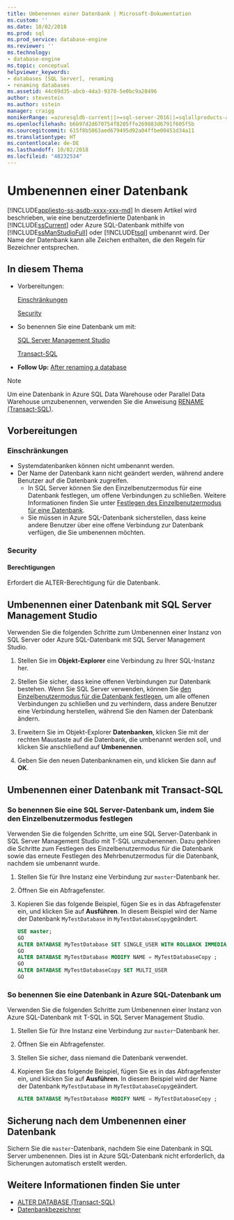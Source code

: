```yaml
---
title: Umbenennen einer Datenbank | Microsoft-Dokumentation
ms.custom: ''
ms.date: 10/02/2018
ms.prod: sql
ms.prod_service: database-engine
ms.reviewer: ''
ms.technology:
- database-engine
ms.topic: conceptual
helpviewer_keywords:
- databases [SQL Server], renaming
- renaming databases
ms.assetid: 44c69d35-abcb-4da3-9370-5e0bc9a28496
author: stevestein
ms.author: sstein
manager: craigg
monikerRange: =azuresqldb-current||>=sql-server-2016||=sqlallproducts-allversions||>=sql-server-linux-2017||=azuresqldb-mi-current
ms.openlocfilehash: b6b97d2d670754f8205ffe269883d6791f605f5b
ms.sourcegitcommit: 615f8b5063aed679495d92a04ffbe00451d34a11
ms.translationtype: HT
ms.contentlocale: de-DE
ms.lasthandoff: 10/02/2018
ms.locfileid: "48232534"
---
```

# <a name="rename-a-database"></a>Umbenennen einer Datenbank

[!INCLUDE[appliesto-ss-asdb-xxxx-xxx-md](../../includes/appliesto-ss-asdb-xxxx-xxx-md.md)]
  In diesem Artikel wird beschrieben, wie eine benutzerdefinierte Datenbank in [!INCLUDE[ssCurrent](../../includes/sscurrent-md.md)] oder Azure SQL-Datenbank mithilfe von [!INCLUDE[ssManStudioFull](../../includes/ssmanstudiofull-md.md)] oder [!INCLUDE[tsql](../../includes/tsql-md.md)] umbenannt wird. Der Name der Datenbank kann alle Zeichen enthalten, die den Regeln für Bezeichner entsprechen.  
  
## <a name="in-this-topic"></a>In diesem Thema
  
- Vorbereitungen:  
  
     [Einschränkungen](#limitations-and-restrictions)  
  
     [Security](#security)  
  
- So benennen Sie eine Datenbank um mit:  
  
     [SQL Server Management Studio](#rename-a-database-using-sql-server-management-studio)  
  
     [Transact-SQL](#rename-a-database-using-transact-sql)  
  
- **Follow Up:**  [After renaming a database](#FollowUp)  

> [!NOTE]
> Um eine Datenbank in Azure SQL Data Warehouse oder Parallel Data Warehouse umzubenennen, verwenden Sie die Anweisung [RENAME (Transact-SQL)](../../t-sql/statements/rename-transact-sql.md).
  
## <a name="before-you-begin"></a>Vorbereitungen
  
### <a name="limitations-and-restrictions"></a>Einschränkungen  
  
- Systemdatenbanken können nicht umbenannt werden.
- Der Name der Datenbank kann nicht geändert werden, während andere Benutzer auf die Datenbank zugreifen. 
  - In SQL Server können Sie den Einzelbenutzermodus für eine Datenbank festlegen, um offene Verbindungen zu schließen. Weitere Informationen finden Sie unter [Festlegen des Einzelbenutzermodus für eine Datenbank](../../relational-databases/databases/set-a-database-to-single-user-mode.md).
  - Sie müssen in Azure SQL-Datenbank sicherstellen, dass keine andere Benutzer über eine offene Verbindung zur Datenbank verfügen, die Sie umbenennen möchten.
  
### <a name="security"></a>Security  
  
#### <a name="permissions"></a>Berechtigungen

Erfordert die ALTER-Berechtigung für die Datenbank.  
  
## <a name="rename-a-database-using-sql-server-management-studio"></a>Umbenennen einer Datenbank mit SQL Server Management Studio

Verwenden Sie die folgenden Schritte zum Umbenennen einer Instanz von SQL Server oder Azure SQL-Datenbank mit SQL Server Management Studio.
  
1. Stellen Sie im **Objekt-Explorer** eine Verbindung zu Ihrer SQL-Instanz her.  
  
2. Stellen Sie sicher, dass keine offenen Verbindungen zur Datenbank bestehen. Wenn Sie SQL Server verwenden, können Sie [den Einzelbenutzermodus für die Datenbank festlegen](../../relational-databases/databases/set-a-database-to-single-user-mode.md), um alle offenen Verbindungen zu schließen und zu verhindern, dass andere Benutzer eine Verbindung herstellen, während Sie den Namen der Datenbank ändern.  
  
3. Erweitern Sie im Objekt-Explorer **Datenbanken**, klicken Sie mit der rechten Maustaste auf die Datenbank, die umbenannt werden soll, und klicken Sie anschließend auf **Umbenennen**.  
  
4. Geben Sie den neuen Datenbanknamen ein, und klicken Sie dann auf **OK**.  
  
## <a name="rename-a-database-using-transact-sql"></a>Umbenennen einer Datenbank mit Transact-SQL  
  
### <a name="to-rename-a-sql-server-database-by-placing-it-in-single-user-mode"></a>So benennen Sie eine SQL Server-Datenbank um, indem Sie den Einzelbenutzermodus festlegen

Verwenden Sie die folgenden Schritte, um eine SQL Server-Datenbank in SQL Server Management Studio mit T-SQL umzubenennen. Dazu gehören die Schritte zum Festlegen des Einzelbenutzermodus für die Datenbank sowie das erneute Festlegen des Mehrbenutzermodus für die Datenbank, nachdem sie umbenannt wurde.
  
1. Stellen Sie für Ihre Instanz eine Verbindung zur `master`-Datenbank her.  
2. Öffnen Sie ein Abfragefenster.  
3. Kopieren Sie das folgende Beispiel, fügen Sie es in das Abfragefenster ein, und klicken Sie auf **Ausführen**. In diesem Beispiel wird der Name der Datenbank `MyTestDatabase` in `MyTestDatabaseCopy`geändert.
  
   ```sql
   USE master;  
   GO  
   ALTER DATABASE MyTestDatabase SET SINGLE_USER WITH ROLLBACK IMMEDIATE
   GO
   ALTER DATABASE MyTestDatabase MODIFY NAME = MyTestDatabaseCopy ;
   GO  
   ALTER DATABASE MyTestDatabaseCopy SET MULTI_USER
   GO
   ```  

### <a name="to-rename-an-azure-sql-database-database"></a>So benennen Sie eine Datenbank in Azure SQL-Datenbank um

Verwenden Sie die folgenden Schritte zum Umbenennen einer Instanz von Azure SQL-Datenbank mit T-SQL in SQL Server Management Studio.
  
1. Stellen Sie für Ihre Instanz eine Verbindung zur `master`-Datenbank her.  
2. Öffnen Sie ein Abfragefenster.
3. Stellen Sie sicher, dass niemand die Datenbank verwendet.
4. Kopieren Sie das folgende Beispiel, fügen Sie es in das Abfragefenster ein, und klicken Sie auf **Ausführen**. In diesem Beispiel wird der Name der Datenbank `MyTestDatabase` in `MyTestDatabaseCopy`geändert.
  
   ```sql
   ALTER DATABASE MyTestDatabase MODIFY NAME = MyTestDatabaseCopy ;
   ```  

## <a name="backup-after-renaming-a-database"></a>Sicherung nach dem Umbenennen einer Datenbank  

Sichern Sie die `master`-Datenbank, nachdem Sie eine Datenbank in SQL Server umbenennen. Dies ist in Azure SQL-Datenbank nicht erforderlich, da Sicherungen automatisch erstellt werden.  
  
## <a name="see-also"></a>Weitere Informationen finden Sie unter

- [ALTER DATABASE (Transact-SQL)](../../t-sql/statements/alter-database-transact-sql.md)
- [Datenbankbezeichner](../../relational-databases/databases/database-identifiers.md)  